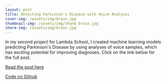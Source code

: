 ```yaml
---
layout: post
title: Detecting Parkinson's Disease with Voice Analysis
cover-img: /assets/img/brain.jpg
thumbnail-img: /assets/img/thunb_brain.jpg
share-img: /assets/img/brain.jpg
---
```


In my second project for Lambda School, I created machine learning models predicting Parkinson's Disease by using analyses of voice samples, which has exciting potential for improving diagnoses. Click on the link below for the full post.

[Read the post here](https://temsy-chen.medium.com/detecting-parkinsons-disease-with-voice-analysis-89e034f4f6f4)

[Code on Github](https://github.com/TemsyChen/Lambda_Unit2_Build/blob/main/TemsyChen_DS_Unit2_Build_MLProject_Parkinsons_v04.ipynb)
